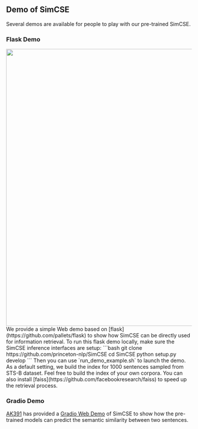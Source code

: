 ## Demo of SimCSE 
Several demos are available for people to play with our pre-trained SimCSE.
### Flask Demo
<div align="center">
<img src="../figure/demo.gif" width="750">
</div>
We provide a simple Web demo based on [flask](https://github.com/pallets/flask) to show how SimCSE can be directly used for information retrieval. To run this flask demo locally, make sure the SimCSE inference interfaces are setup:
```bash
git clone https://github.com/princeton-nlp/SimCSE
cd SimCSE
python setup.py develop
```
Then you can use `run_demo_example.sh` to launch the demo. As a default setting, we build the index for 1000 sentences sampled from STS-B dataset. Feel free to build the index of your own corpora. You can also install [faiss](https://github.com/facebookresearch/faiss) to speed up the retrieval process.

### Gradio Demo
[AK391](https://github.com/AK391) has provided a [Gradio Web Demo](https://gradio.app/g/AK391/SimCSE) of SimCSE to show how the pre-trained models can predict the semantic similarity between two sentences.